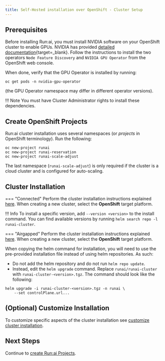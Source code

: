 ```yaml
---
title: Self-Hosted installation over OpenShift - Cluster Setup
---
```


## Prerequisites

Before installing Run:ai, you must install NVIDIA software on your OpenShift cluster to enable GPUs.
NVIDIA has provided [detailed documentation](https://docs.nvidia.com/datacenter/cloud-native/gpu-operator/openshift/introduction.html){target=_blank}.
Follow the instructions to install the two operators `Node Feature Discovery` and `NVIDIA GPU Operator` from the OpenShift web console.

When done, verify that the GPU Operator is installed by running:

```
oc get pods -n nvidia-gpu-operator
```

(the GPU Operator namespace may differ in different operator versions).

!!! Note
    You must have Cluster Administrator rights to install these dependencies.

## Create OpenShift Projects

Run:ai cluster installation uses several namespaces (or _projects_ in OpenShift terminology). Run the following:

```
oc new-project runai
oc new-project runai-reservation
oc new-project runai-scale-adjust
```

The last namespace (`runai-scale-adjust`) is only required if the cluster is a cloud cluster and is configured for auto-scaling.

## Cluster Installation

=== "Connected"
Perform the cluster installation instructions explained [here](../../cluster-setup/cluster-install.md#install-runai). When creating a new cluster, select the **OpenShift** target platform.

!!! Info
    To install a specific version, add `--version <version>` to the install command. You can find available versions by running `helm search repo -l runai-cluster`.

=== "Airgapped"
Perform the cluster installation instructions explained [here](../../cluster-setup/cluster-install.md#install-runai). When creating a new cluster, select the **OpenShift**  target platform.

When copying the helm command for installation, you will need to use the pre-provided installation file instead of using helm repositories. As such:

* Do not add the helm repository and do not run `helm repo update`.
* Instead, edit the `helm upgrade` command. Replace `runai/runai-cluster` with `runai-cluster-<version>.tgz`. The command should look like the following:

```
helm upgrade -i runai-cluster-<version>.tgz -n runai \
    --set controlPlane.url...
```

## (Optional) Customize Installation

To customize specific aspects of the cluster installation see [customize cluster installation](../../cluster-setup/customize-cluster-install.md).

## Next Steps

Continue to [create Run:ai Projects](project-management.md).
